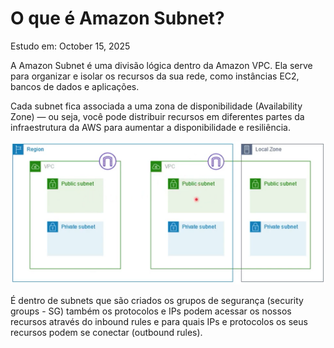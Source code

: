 # O que é Amazon Subnet?

Estudo em: October 15, 2025

A Amazon Subnet é uma divisão lógica dentro da Amazon VPC.
Ela serve para organizar e isolar os recursos da sua rede, como instâncias EC2, bancos de dados e aplicações.

Cada subnet fica associada a uma zona de disponibilidade (Availability Zone) — ou seja, você pode distribuir recursos em diferentes partes da infraestrutura da AWS para aumentar a disponibilidade e resiliência.

![image.png](image.png)

É dentro de subnets que são criados os grupos de segurança (security groups - SG) também os protocolos e IPs podem acessar os nossos recursos através do inbound rules e para quais IPs e protocolos os seus recursos podem se conectar (outbound rules).